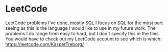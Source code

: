 # LeetCode
LeetCode problems I've done, mostly SQL
I focus on SQL for the most part seeing as this is the language I would like to use in my future work.
The problems I do range from easy to hard, but I don't specify this in the files.
You would have to check out my LeetCode account to see which is which:
https://leetcode.com/KasperTreborg/
